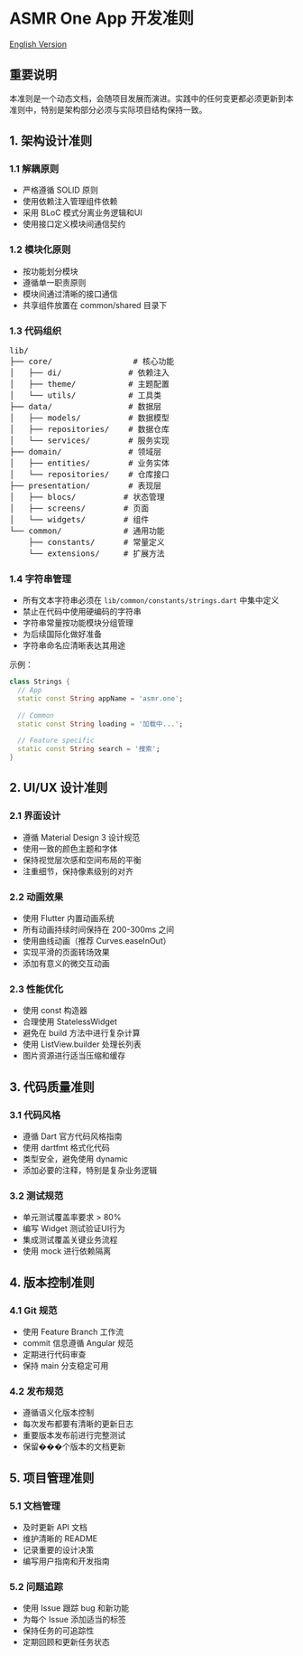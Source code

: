 # ASMR One App 开发准则

[English Version](guidelines_en.md)

## 重要说明

本准则是一个动态文档，会随项目发展而演进。实践中的任何变更都必须更新到本准则中，特别是架构部分必须与实际项目结构保持一致。

## 1. 架构设计准则

### 1.1 解耦原则
- 严格遵循 SOLID 原则
- 使用依赖注入管理组件依赖
- 采用 BLoC 模式分离业务逻辑和UI
- 使用接口定义模块间通信契约

### 1.2 模块化原则
- 按功能划分模块
- 遵循单一职责原则
- 模块间通过清晰的接口通信
- 共享组件放置在 common/shared 目录下

### 1.3 代码组织
<pre>
lib/
├── core/                 # 核心功能
│   ├── di/              # 依赖注入
│   ├── theme/           # 主题配置
│   └── utils/           # 工具类
├── data/                # 数据层
│   ├── models/          # 数据模型
│   ├── repositories/    # 数据仓库
│   └── services/        # 服务实现
├── domain/              # 领域层
│   ├── entities/        # 业务实体
│   └── repositories/    # 仓库接口
├── presentation/        # 表现层
│   ├── blocs/          # 状态管理
│   ├── screens/        # 页面
│   └── widgets/        # 组件
└── common/             # 通用功能
    ├── constants/      # 常量定义
    └── extensions/     # 扩展方法
</pre>

### 1.4 字符串管理
- 所有文本字符串必须在 `lib/common/constants/strings.dart` 中集中定义
- 禁止在代码中使用硬编码的字符串
- 字符串常量按功能模块分组管理
- 为后续国际化做好准备
- 字符串命名应清晰表达其用途

示例：
```dart
class Strings {
  // App
  static const String appName = 'asmr.one';
  
  // Common
  static const String loading = '加载中...';
  
  // Feature specific
  static const String search = '搜索';
}
```

## 2. UI/UX 设计准则

### 2.1 界面设计
- 遵循 Material Design 3 设计规范
- 使用一致的颜色主题和字体
- 保持视觉层次感和空间布局的平衡
- 注重细节，保持像素级别的对齐

### 2.2 动画效果
- 使用 Flutter 内置动画系统
- 所有动画持续时间保持在 200-300ms 之间
- 使用曲线动画（推荐 Curves.easeInOut）
- 实现平滑的页面转场效果
- 添加有意义的微交互动画

### 2.3 性能优化
- 使用 const 构造器
- 合理使用 StatelessWidget
- 避免在 build 方法中进行复杂计算
- 使用 ListView.builder 处理长列表
- 图片资源进行适当压缩和缓存

## 3. 代码质量准则

### 3.1 代码风格
- 遵循 Dart 官方代码风格指南
- 使用 dartfmt 格式化代码
- 类型安全，避免使用 dynamic
- 添加必要的注释，特别是复杂业务逻辑

### 3.2 测试规范
- 单元测试覆盖率要求 > 80%
- 编写 Widget 测试验证UI行为
- 集成测试覆盖关键业务流程
- 使用 mock 进行依赖隔离

## 4. 版本控制准则

### 4.1 Git 规范
- 使用 Feature Branch 工作流
- commit 信息遵循 Angular 规范
- 定期进行代码审查
- 保持 main 分支稳定可用

### 4.2 发布规范
- 遵循语义化版本控制
- 每次发布都要有清晰的更新日志
- 重要版本发布前进行完整测试
- 保留���个版本的文档更新

## 5. 项目管理准则

### 5.1 文档管理
- 及时更新 API 文档
- 维护清晰的 README
- 记录重要的设计决策
- 编写用户指南和开发指南

### 5.2 问题追踪
- 使用 Issue 跟踪 bug 和新功能
- 为每个 Issue 添加适当的标签
- 保持任务的可追踪性
- 定期回顾和更新任务状态 